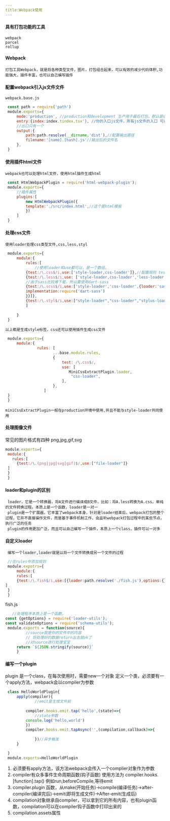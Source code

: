 ```yaml
---
title:Webpack使用
---
```

#### 具有打包功能的工具
    webpack
    parcel
    rollup
    
#### Webpack
    打包工具Webpack，就是将各种类型文件，图片，打包组合起来，可以有效的减少代码体积,功能强大，插件丰富，也可以自己编写插件
    
#### 配置webpack引入js文件文件
    webpack.base.js
   ```javascript
    const path = require('path')
    module.exports={
        mode:'production', //production和development 生产用于最后打包，默认是development
        entry:{index:index.tindex.tsx'}, //你的入口js文件，所有js文件的入口 可以配置多个入口
        //出口只有一个
        output:{
            path:path.resolve(__dirname,'dist'),//配置输出路径
            filename:'[name].[hash].js'//输出后的文件名
        },
    }
   ```
#### 使用插件html文件
    webpack也可以处理html文件，使用html插件生成html
   ```javascript
    const HtmlWebpackPlugin = require('html-webpack-plugin');
    module.exports={
        //插件属性
        plugins:[
            new HtmlWebpackPlugin({
            template:'./src/index.html',//这个是html模板
            })
        ]
    }
   ```
#### 处理css文件
    使用loader处理css类型文件,css,less,styl
   ```javascript
    module.exports={
        module:{
            rules:[
                //使用loader和use都可以，是一个数组，
            {test:/\.css$/i,use:['style-loader,css-loader']},//配置规则 test:/正则/，use:[]使用的加载器loader:[]
            {test:/\.less$/i,use: ['style-loader,css-loader','less-loader']},
            //由于sass比较难下载，所以要使用dart-sass
            {test:/\.scss$/i,use:['style-loader','css-loader',{loader:'sass-loader',options:{
            implementation:require('dart-sass')
            }}]},
            {test:/\.styl$/i,use:["style-loader","css-loader","stylus-loader"]},
            ]
             
        }
    }
   ```
    以上都是生成style标签，css还可以使用插件生成css文件
   ```javascript
    module.exports={
        module:{
                 rules: [
                        ...base.module.rules,
                        {
                            test: /\.css$/,
                            use: [
                               MiniCssExtractPlugin.loader,
                                "css-loader",
                            ],
                        },
                    ] 
    }
    }
```
    miniCssExtractPlugin一般在production环境中使用,并且不能与style-loader共同使用
#### 处理图像文件
 常见的图片格式有四种 png,jpg,gif,svg
   ```javascript
   module.exports={
    module:{
      rules:[
        {test:/\.(png|jpg|svg|gif)$/,use:["file-loader"]}  
    ]
    }
    }
   ```

#### loader和plugin的区别
     loader，它是一个转换器，将A文件进行编译成B文件，比如：将A.less转换为A.css，单纯的文件转换过程。本质上是一个函数，loader是一对一
     plugin是一个扩展器，它丰富了webpack本身，针对是loader结束后，webpack打包的整个过程，它并不直接操作文件，而是基于事件机制工作，会监听webpack打包过程中的某些节点，执行广泛的任务
     plugin的作用更加广泛，而且可以自己编写一个插件，本质上一个class，插件可以一对多   
     
#### 自定义loader
     编写一个loader,loader就是以将一个文件转换成另一个文件的过程
     
   ```javascript
    //在rules中添加规则
    module.expotrs={
        module:{
        rules:[
        {test:/\.fish$/i,use:[{loader:path.resolve('./fish.js'),options:{}}]}//使用fish.js来处理这个文件        
]
    }
    }
   ```
   fish.js
   ```javascript
      //处理程序本质上是一个函数，
const {getOptions} = require('loader-utils');
const validateOptions = require('schema-utils');
    module.exports = function(source){
            //source就是你的文件中的内容
            // 将处理好的数据return出去就ok了
            //对source进行处理宝宝
        return `${JSON.stringify(source)}`
        }
   ```

#### 编写一个plugin
plugin 是一个class，在每次使用时，需要new一个对象
定义一个类，必须要有一个apply方法，webpack会以compiler为参数
   ```javascript
    class HelloWorldPlugin{
        apply(compiler){
                //emit是生成文件前
                    
            compiler.hooks.emit.tap('hello',(state)=>{
                //state参数
            console.log('hello,world')        
            })
            compiler.hooks.emit.tapAsync('',(compilation,callback)=>{
            
                })//异步触发
        }
   
    }
    module.exports=HelloWorldPlugin
   ```
1. 必须要有apply方法，该方法webpack会传入一个complier对象作为参数
2. compiler有众多事件生命周期函数(钩子函数) 使用方法为 compiler.hooks.[function].tap() 例如run,beforeCompile,等待emit 
3. compiler.plugin 函数，从make(开始任务)->compile(编译任务)->after-compiler(编译完后)->emit(即将生成文件)->After-emit(生成后)
4. compilation对象继承自compiler，可以拿到它的所有内容，也有plugin函数，compilation可以在compiler钩子函数中打印出来的
5. compilation.assets属性